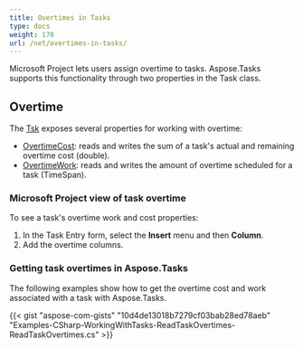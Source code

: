 ```yaml
---
title: Overtimes in Tasks
type: docs
weight: 170
url: /net/overtimes-in-tasks/
---
```


Microsoft Project lets users assign overtime to tasks. Aspose.Tasks supports this functionality through two properties in the Task class.

## **Overtime**
The [Tsk](https://apireference.aspose.com/tasks/net/aspose.tasks/tsk) exposes several properties for working with overtime:

- [OvertimeCost](https://apireference.aspose.com/tasks/net/aspose.tasks/tsk/fields/overtimecost): reads and writes the sum of a task's actual and remaining overtime cost (double).
- [OvertimeWork](https://apireference.aspose.com/tasks/net/aspose.tasks/tsk/fields/overtimework): reads and writes the amount of overtime scheduled for a task (TimeSpan).
### **Microsoft Project view of task overtime**
To see a task's overtime work and cost properties:

1. In the Task Entry form, select the **Insert** menu and then **Column**.
2. Add the overtime columns.
### **Getting task overtimes in Aspose.Tasks**
The following examples show how to get the overtime cost and work associated with a task with Aspose.Tasks.

{{< gist "aspose-com-gists" "10d4de13018b7279cf03bab28ed78aeb" "Examples-CSharp-WorkingWithTasks-ReadTaskOvertimes-ReadTaskOvertimes.cs" >}}
